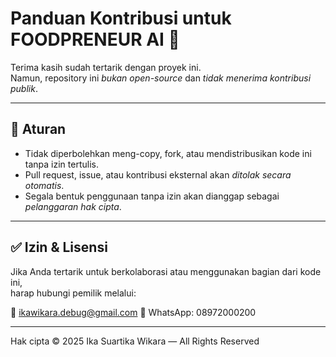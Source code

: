 # Panduan Kontribusi untuk FOODPRENEUR AI 🚀

Terima kasih sudah tertarik dengan proyek ini.  
Namun, repository ini *bukan open-source* dan *tidak menerima kontribusi publik*.

---

## 🚫 Aturan
- Tidak diperbolehkan meng-copy, fork, atau mendistribusikan kode ini tanpa izin tertulis.
- Pull request, issue, atau kontribusi eksternal akan *ditolak secara otomatis*.
- Segala bentuk penggunaan tanpa izin akan dianggap sebagai *pelanggaran hak cipta*.

---

## ✅ Izin & Lisensi
Jika Anda tertarik untuk berkolaborasi atau menggunakan bagian dari kode ini,  
harap hubungi pemilik melalui:

📧 ikawikara.debug@gmail.com
📲 WhatsApp: 08972000200

---

Hak cipta © 2025 Ika Suartika Wikara — All Rights Reserved
